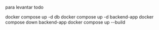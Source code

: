 para levantar todo

docker compose up -d db
docker compose up -d backend-app
docker compose down backend-app
docker compose up --build